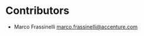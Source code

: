 # Contributors

* Marco Frassinelli [marco.frassinelli@accenture.com](mailto:marco.frassinelli@accenture.com)
